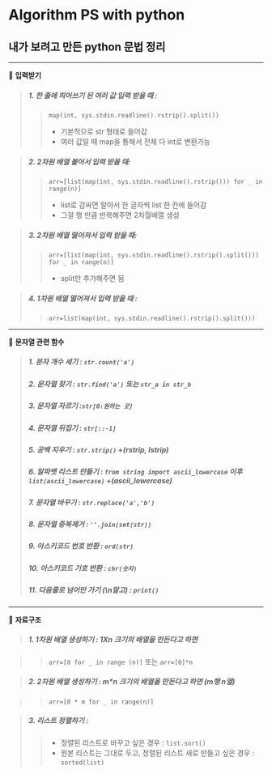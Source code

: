 Algorithm PS with python
=============
내가 보려고 만든 python 문법 정리
---------
---------------


📍 **입력받기**

> ##### 1. 한 줄에 띄어쓰기 된 여러 값 입력 받을 때 : 
 >>```map(int, sys.stdin.readline().rstrip().split())```
  >>+ 기본적으로 str 형태로 들어감 
 >>+ 여러 값일 때 map을 통해서 전체 다 int로 변환가능

> ##### 2. 2차원 배열 붙어서 입력 받을 때:
>> ```arr=[list(map(int, sys.stdin.readline().rstrip())) for _ in range(n)]```
>>  + list로 감싸면 알아서 한 글자씩 list 한 칸에 들어감
>>  + 그걸 행 만큼 반복해주면 2차월배열 생성

> ##### 3. 2차원 배열 떨어져서 입력 받을 때:
>> ```arr=[list(map(int, sys.stdin.readline().rstrip().split())) for _ in range(n)]```
>>  + split만 추가해주면 됨

>##### 4. 1차원 배열 떨어져서 입력 받을 때 : 
>> ```arr=list(map(int, sys.stdin.readline().rstrip().split()))```

---------------

📍 **문자열 관련 함수**

 >##### 1. 문자 개수 세기 : ```str.count('a')```
 >##### 2. 문자열 찾기 : ```str.find('a')``` 또는 ``` str_a in str_b ```
 >##### 3. 문자열 자르기 :```str[0:원하는 곳]```
 >##### 4. 문자열 뒤집기 : ```str[::-1]```
 >##### 5. 공백 지우기 : ```str.strip()```  +(rstrip, lstrip)
 >##### 6. 알파벳 리스트 만들기 : ```from string import ascii_lowercase``` 이후 ```list(ascii_lowercase)```   +(ascii_lowercase)
 >##### 7. 문자열 바꾸기 : ```str.replace('a','b')```
 >##### 8. 문자열 중복제거 : ```''.join(set(str))```
 >##### 9. 아스키코드 번호 반환 : ```ord(str)```
 >##### 10. 아스키코드 기호 반환 : ```chr(숫자)```
 >##### 11. 다음줄로 넘어만 가기 (\n말고) : ```print()```
 
--------------
📍 **자료구조**

> ##### 1. 1차원 배열 생성하기 :  1Xn 크기의 배열을 만든다고 하면

>> ```arr=[0 for _ in range (n)]``` 또는 ```arr=[0]*n```

> ##### 2. 2차원 배열 생성하기 :  m*n 크기의 배열을 만든다고 하면 (m행 n열)

>>```arr=[0 * m for _ in range(n)]```

> ##### 3. 리스트 정렬하기 :
>> + 정렬된 리스트로 바꾸고 싶은 경우 : ```list.sort()```
>> + 원본 리스트는 그대로 두고, 정렬된 리스트 새로 만들고 싶은 경우 : ```sorted(list)```


